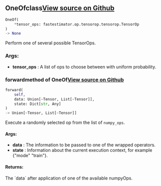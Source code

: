 ## OneOf<span class="tag">class</span><a class="sourcelink" href=https://github.com/fastestimator/fastestimator/blob/r1.1/fastestimator/op/tensorop/meta/one_of.py/#L30-L87>View source on Github</a>
```python
OneOf(
	*tensor_ops: fastestimator.op.tensorop.tensorop.TensorOp
)
-> None
```
Perform one of several possible TensorOps.


<h3>Args:</h3>

* **tensor_ops** :  A list of ops to choose between with uniform probability.

### forward<span class="tag">method of OneOf</span><a class="sourcelink" href=https://github.com/fastestimator/fastestimator/blob/r1.1/fastestimator/op/tensorop/meta/one_of.py/#L76-L87>View source on Github</a>
```python
forward(
	self,
	data: Union[~Tensor, List[~Tensor]],
	state: Dict[str, Any]
)
-> Union[~Tensor, List[~Tensor]]
```
Execute a randomly selected op from the list of `numpy_ops`.


<h4>Args:</h4>

* **data** :  The information to be passed to one of the wrapped operators.
* **state** :  Information about the current execution context, for example {"mode" "train"}.

<h4>Returns:</h4>
    The `data` after application of one of the available numpyOps.



